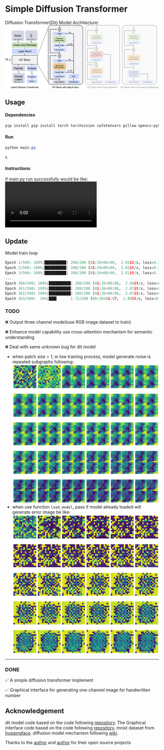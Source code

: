 # Simple Diffusion Transformer

Diffusion Transformer(Dit) Model Architecture:
![model](assets/Diffusion-Transformers.png)

## Usage

#### Dependencies
```bash
pip install pip install torch torchvision safetensors pillow opencv-python matplotlib
```

#### Run
```powershell
python main.py
```
c
#### Instructions
if main.py run successfully would be like:
<video controls src="outputs/tutorials.mp4" title="Title"></video>

## Update

Model train loop
```python
Epoch 1/500: 100%|██████████| 200/200 [01:38<00:00,  2.02it/s, loss=0.414]
Epoch 2/500: 100%|██████████| 200/200 [01:39<00:00,  2.02it/s, loss=0.201]
Epoch 3/500: 100%|██████████| 200/200 [01:39<00:00,  2.01it/s, loss=0.178]
...
Epoch 360/500: 100%|██████████| 200/200 [01:36<00:00,  2.08it/s, loss=0.0958]
Epoch 361/500: 100%|██████████| 200/200 [01:36<00:00,  2.07it/s, loss=0.0864]
Epoch 362/500: 100%|██████████| 200/200 [01:36<00:00,  2.07it/s, loss=0.0859]
Epoch 363/500:  36%|███▌      | 72/200 [00:38<01:07,  1.89it/s, loss=0.077]
```
### TODO
❌ Output three channel model(use RGB image dataset to train)

❌  Enhance model capability use cross-attention mechanism for semantic understanding

❌ Deal with same unknown bug for dit model
- when patch size > 1, in low training process, model generate noise is repeated subgraphs following:
![alt text](assets/model_gerate_noise.png)
- when use function `load_model`, pass if model already loaded will generate error image be like:
![alt text](assets/error.png)
---
### DONE
✅ A simple diffusion transformer implement


✅ Graphical interface for generating one-channel image for handwritten number

## Acknowledgement
dit model code based on the code following [repository](https://github.com/owenliang/mnist-dits/tree/main). The Graphical interface code based on the code following [repository](https://github.com/mehmet-mert/FrameRecorder).   mnist dataset from [huggingface](https://huggingface.co/datasets/ylecun/mnist). diffusion model mechanism following [wiki](https://en.wikipedia.org/wiki/Diffusion_model).

Thanks to the [author](https://github.com/owenliang) and [author](https://github.com/mehmet-mert) for their open source projects